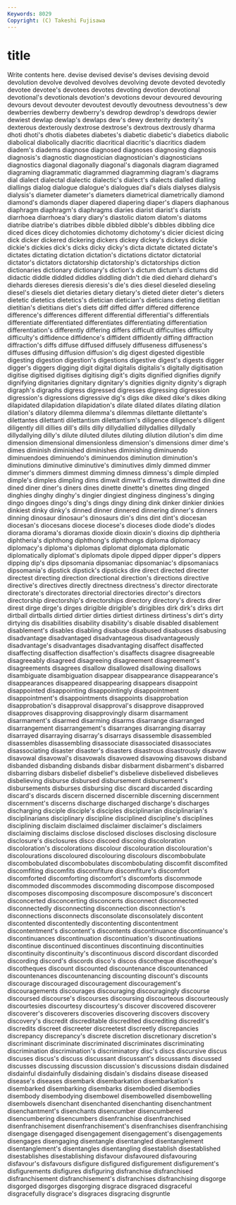 ```yaml
---
Keywords: 8029 
Copyright: (C) Takeshi Fujisawa
---
```


# title

Write contents here.
devise devised devise's devises devising
devoid devolution devolve devolved devolves devolving devote devoted devotedly devotee
devotee's devotees devotes devoting devotion devotional devotional's devotionals devotion's devotions
devour devoured devouring devours devout devouter devoutest devoutly devoutness devoutness's
dew dewberries dewberry dewberry's dewdrop dewdrop's dewdrops dewier dewiest dewlap
dewlap's dewlaps dew's dewy dexterity dexterity's dexterous dexterously dextrose dextrose's
dextrous dextrously dharma dhoti dhoti's dhotis diabetes diabetes's diabetic diabetic's
diabetics diabolic diabolical diabolically diacritic diacritical diacritic's diacritics diadem diadem's
diadems diagnose diagnosed diagnoses diagnosing diagnosis diagnosis's diagnostic diagnostician diagnostician's
diagnosticians diagnostics diagonal diagonally diagonal's diagonals diagram diagramed diagraming diagrammatic
diagrammed diagramming diagram's diagrams dial dialect dialectal dialectic dialectic's dialect's
dialects dialled dialling diallings dialog dialogue dialogue's dialogues dial's dials
dialyses dialysis dialysis's diameter diameter's diameters diametrical diametrically diamond diamond's
diamonds diaper diapered diapering diaper's diapers diaphanous diaphragm diaphragm's diaphragms
diaries diarist diarist's diarists diarrhoea diarrhoea's diary diary's diastolic diatom
diatom's diatoms diatribe diatribe's diatribes dibble dibbled dibble's dibbles dibbling
dice diced dices dicey dichotomies dichotomy dichotomy's dicier diciest dicing
dick dicker dickered dickering dickers dickey dickey's dickeys dickie dickie's
dickies dick's dicks dicky dicky's dicta dictate dictated dictate's dictates
dictating dictation dictation's dictations dictator dictatorial dictator's dictators dictatorship dictatorship's
dictatorships diction dictionaries dictionary dictionary's diction's dictum dictum's dictums did
didactic diddle diddled diddles diddling didn't die died diehard diehard's
diehards diereses dieresis dieresis's die's dies diesel dieseled dieseling diesel's
diesels diet dietaries dietary dietary's dieted dieter dieter's dieters dietetic
dietetics dietetics's dietician dietician's dieticians dieting dietitian dietitian's dietitians diet's
diets diff diffed differ differed difference difference's differences different differential
differential's differentials differentiate differentiated differentiates differentiating differentiation differentiation's differently differing
differs difficult difficulties difficulty difficulty's diffidence diffidence's diffident diffidently diffing
diffraction diffraction's diffs diffuse diffused diffusely diffuseness diffuseness's diffuses diffusing
diffusion diffusion's dig digest digested digestible digesting digestion digestion's digestions
digestive digest's digests digger digger's diggers digging digit digital digitalis
digitalis's digitally digitisation digitise digitised digitises digitising digit's digits dignified
dignifies dignify dignifying dignitaries dignitary dignitary's dignities dignity dignity's digraph
digraph's digraphs digress digressed digresses digressing digression digression's digressions digressive
dig's digs dike diked dike's dikes diking dilapidated dilapidation dilapidation's
dilate dilated dilates dilating dilation dilation's dilatory dilemma dilemma's dilemmas
dilettante dilettante's dilettantes dilettanti dilettantism dilettantism's diligence diligence's diligent diligently
dill dillies dill's dills dilly dillydallied dillydallies dillydally dillydallying dilly's
dilute diluted dilutes diluting dilution dilution's dim dime dimension dimensional
dimensionless dimension's dimensions dimer dime's dimes diminish diminished diminishes diminishing
diminuendo diminuendoes diminuendo's diminuendos diminution diminution's diminutions diminutive diminutive's diminutives
dimly dimmed dimmer dimmer's dimmers dimmest dimming dimness dimness's dimple
dimpled dimple's dimples dimpling dims dimwit dimwit's dimwits dimwitted din
dine dined diner diner's diners dines dinette dinette's dinettes ding
dinged dinghies dinghy dinghy's dingier dingiest dinginess dinginess's dinging dingo
dingoes dingo's ding's dings dingy dining dink dinker dinkier dinkies
dinkiest dinky dinky's dinned dinner dinnered dinnering dinner's dinners dinning
dinosaur dinosaur's dinosaurs din's dins dint dint's diocesan diocesan's diocesans
diocese diocese's dioceses diode diode's diodes diorama diorama's dioramas dioxide
dioxin dioxin's dioxins dip diphtheria diphtheria's diphthong diphthong's diphthongs diploma
diplomacy diplomacy's diploma's diplomas diplomat diplomata diplomatic diplomatically diplomat's diplomats
dipole dipped dipper dipper's dippers dipping dip's dips dipsomania dipsomaniac
dipsomaniac's dipsomaniacs dipsomania's dipstick dipstick's dipsticks dire direct directed directer
directest directing direction directional direction's directions directive directive's directives directly
directness directness's director directorate directorate's directorates directorial directories director's directors
directorship directorship's directorships directory directory's directs direr direst dirge dirge's
dirges dirigible dirigible's dirigibles dirk dirk's dirks dirt dirtball dirtballs
dirtied dirtier dirties dirtiest dirtiness dirtiness's dirt's dirty dirtying dis
disabilities disability disability's disable disabled disablement disablement's disables disabling disabuse
disabused disabuses disabusing disadvantage disadvantaged disadvantageous disadvantageously disadvantage's disadvantages disadvantaging
disaffect disaffected disaffecting disaffection disaffection's disaffects disagree disagreeable disagreeably disagreed
disagreeing disagreement disagreement's disagreements disagrees disallow disallowed disallowing disallows disambiguate
disambiguation disappear disappearance disappearance's disappearances disappeared disappearing disappears disappoint disappointed
disappointing disappointingly disappointment disappointment's disappointments disappoints disapprobation disapprobation's disapproval disapproval's
disapprove disapproved disapproves disapproving disapprovingly disarm disarmament disarmament's disarmed disarming
disarms disarrange disarranged disarrangement disarrangement's disarranges disarranging disarray disarrayed disarraying
disarray's disarrays disassemble disassembled disassembles disassembling disassociate disassociated disassociates disassociating
disaster disaster's disasters disastrous disastrously disavow disavowal disavowal's disavowals disavowed
disavowing disavows disband disbanded disbanding disbands disbar disbarment disbarment's disbarred
disbarring disbars disbelief disbelief's disbelieve disbelieved disbelieves disbelieving disburse disbursed
disbursement disbursement's disbursements disburses disbursing disc discard discarded discarding discard's
discards discern discerned discernible discerning discernment discernment's discerns discharge discharged
discharge's discharges discharging disciple disciple's disciples disciplinarian disciplinarian's disciplinarians disciplinary
discipline disciplined discipline's disciplines disciplining disclaim disclaimed disclaimer disclaimer's disclaimers
disclaiming disclaims disclose disclosed discloses disclosing disclosure disclosure's disclosures disco
discoed discoing discoloration discoloration's discolorations discolour discolouration discolouration's discolourations discoloured
discolouring discolours discombobulate discombobulated discombobulates discombobulating discomfit discomfited discomfiting discomfits
discomfiture discomfiture's discomfort discomforted discomforting discomfort's discomforts discommode discommoded discommodes
discommoding discompose discomposed discomposes discomposing discomposure discomposure's disconcert disconcerted disconcerting
disconcerts disconnect disconnected disconnectedly disconnecting disconnection disconnection's disconnections disconnects disconsolate
disconsolately discontent discontented discontentedly discontenting discontentment discontentment's discontent's discontents discontinuance
discontinuance's discontinuances discontinuation discontinuation's discontinuations discontinue discontinued discontinues discontinuing discontinuities
discontinuity discontinuity's discontinuous discord discordant discorded discording discord's discords disco's
discos discotheque discotheque's discotheques discount discounted discountenance discountenanced discountenances discountenancing
discounting discount's discounts discourage discouraged discouragement discouragement's discouragements discourages discouraging
discouragingly discourse discoursed discourse's discourses discoursing discourteous discourteously discourtesies discourtesy
discourtesy's discover discovered discoverer discoverer's discoverers discoveries discovering discovers discovery
discovery's discredit discreditable discredited discrediting discredit's discredits discreet discreeter discreetest
discreetly discrepancies discrepancy discrepancy's discrete discretion discretionary discretion's discriminant discriminate
discriminated discriminates discriminating discrimination discrimination's discriminatory disc's discs discursive discus
discuses discus's discuss discussant discussant's discussants discussed discusses discussing discussion
discussion's discussions disdain disdained disdainful disdainfully disdaining disdain's disdains disease
diseased disease's diseases disembark disembarkation disembarkation's disembarked disembarking disembarks disembodied
disembodies disembody disembodying disembowel disembowelled disembowelling disembowels disenchant disenchanted disenchanting
disenchantment disenchantment's disenchants disencumber disencumbered disencumbering disencumbers disenfranchise disenfranchised disenfranchisement
disenfranchisement's disenfranchises disenfranchising disengage disengaged disengagement disengagement's disengagements disengages disengaging
disentangle disentangled disentanglement disentanglement's disentangles disentangling disestablish disestablished disestablishes disestablishing
disfavour disfavoured disfavouring disfavour's disfavours disfigure disfigured disfigurement disfigurement's disfigurements
disfigures disfiguring disfranchise disfranchised disfranchisement disfranchisement's disfranchises disfranchising disgorge disgorged
disgorges disgorging disgrace disgraced disgraceful disgracefully disgrace's disgraces disgracing disgruntle

